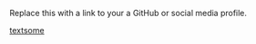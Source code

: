 Replace this with a link to your a GitHub or social media profile.


[textsome](http://youtube.com)
